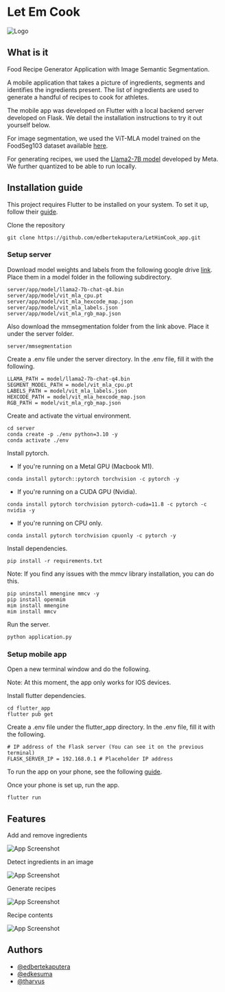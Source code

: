 # Let Em Cook
![Logo](https://i.postimg.cc/TY6gLt0r/let-em-cook-logo-revised.png)

## What is it
Food Recipe Generator Application with Image Semantic Segmentation.

A mobile application that takes a picture of ingredients, segments and identifies the ingredients present. The list of ingredients are used to generate a handful of recipes to cook for athletes. 

The mobile app was developed on Flutter with a local backend server developed on Flask. We detail the installation instructions to try it out yourself below.

For image segmentation, we used the ViT-MLA model trained on the FoodSeg103 dataset available [here](https://github.com/LARC-CMU-SMU/FoodSeg103-Benchmark-v1). 

For generating recipes, we used the [Llama2-7B model](https://ai.meta.com/llama/) developed by Meta. We further quantized to be able to run locally.


## Installation guide

This project requires Flutter to be installed on your system. To set it up, follow their [guide](https://docs.flutter.dev/get-started/install).

Clone the repository
```
git clone https://github.com/edbertekaputera/LetHimCook_app.git
```

### Setup server

Download model weights and labels from the following google drive [link](https://drive.google.com/drive/folders/1pU04QWS1o_5Idp7Ab6OxajPyJxuHNfTH?usp=sharing). Place them in a model folder in the following subdirectory.
```
server/app/model/llama2-7b-chat-q4.bin
server/app/model/vit_mla_cpu.pt
server/app/model/vit_mla_hexcode_map.json
server/app/model/vit_mla_labels.json
server/app/model/vit_mla_rgb_map.json
```

Also download the mmsegmentation folder from the link above. Place it under the server folder.
```
server/mmsegmentation
```

Create a .env file under the server directory. In the .env file, fill it with the following.
```
LLAMA_PATH = model/llama2-7b-chat-q4.bin
SEGMENT_MODEL_PATH = model/vit_mla_cpu.pt
LABELS_PATH = model/vit_mla_labels.json
HEXCODE_PATH = model/vit_mla_hexcode_map.json
RGB_PATH = model/vit_mla_rgb_map.json
```

Create and activate the virtual environment.
```
cd server
conda create -p ./env python=3.10 -y
conda activate ./env
```


Install pytorch.

- If you're running on a Metal GPU (Macbook M1).
```
conda install pytorch::pytorch torchvision -c pytorch -y
```

- If you're running on a CUDA GPU (Nvidia).
```
conda install pytorch torchvision pytorch-cuda=11.8 -c pytorch -c nvidia -y
```

- If you're running on CPU only.
```
conda install pytorch torchvision cpuonly -c pytorch -y
```

Install dependencies. 
```
pip install -r requirements.txt
```

Note: If you find any issues with the mmcv library installation, you can do this.
```
pip uninstall mmengine mmcv -y
pip install openmim
mim install mmengine
mim install mmcv
```

Run the server.
```
python application.py
```

### Setup mobile app
Open a new terminal window and do the following.

Note: At this moment, the app only works for IOS devices.

Install flutter dependencies.
```
cd flutter_app
flutter pub get
```

Create a .env file under the flutter_app directory. In the .env file, fill it with the following.
```
# IP address of the Flask server (You can see it on the previous terminal)
FLASK_SERVER_IP = 192.168.0.1 # Placeholder IP address
```

To run the app on your phone, see the following [guide](https://stackoverflow.com/a/54526682).

Once your phone is set up, run the app.
```
flutter run
```


## Features

Add and remove ingredients

![App Screenshot](https://i.postimg.cc/FsBTvsPz/add-remove-ingredients.jpg)


Detect ingredients in an image

![App Screenshot](https://i.postimg.cc/YSc84DBw/image-segment-food.jpg)

Generate recipes

![App Screenshot](https://i.postimg.cc/g2LN2F5D/list-of-recipes.jpg)

Recipe contents

![App Screenshot](https://i.postimg.cc/1RMWWKwp/recipe-description.jpg)


## Authors

- [@edbertekaputera](https://www.github.com/edbertekaputera)
- [@edkesuma](https://www.github.com/edkesuma)
- [@tharvus](https://www.github.com/tharvus)